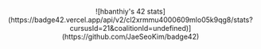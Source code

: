 <p align="center">![hbanthiy's 42 stats](https://badge42.vercel.app/api/v2/cl2xrmmu4000609mlo05k9qg8/stats?cursusId=21&coalitionId=undefined)](https://github.com/JaeSeoKim/badge42)
</p>
